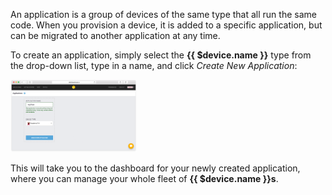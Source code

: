 An application is a group of devices of the same type that all run the same code. When you provision a device, it is added to a specific application, but can be migrated to another application at any time.

To create an application, simply select the **{{ $device.name }}** type from the drop-down list, type in a name, and click *Create New Application*:

<img src="/img/common/main_dashboard/select_fleet_type.png" width="40%">

This will take you to the dashboard for your newly created application, where you can manage your whole fleet of **{{ $device.name }}s**.
